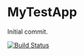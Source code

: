 # MyTestApp
Initial commit.

[![Build Status](https://travis-ci.org/abhinav272/MyTestApp.png?branch=master)](https://travis-ci.org/abhinav272/MyTestApp)
